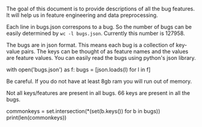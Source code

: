 The goal of this document is to provide descriptions of all the bug features.
It will help us in feature engineering and data preprocessing.

Each line in bugs.json correspons to a bug. So the number of bugs can be
easily determined by `wc -l bugs.json`. Currently this number is 127958.

The bugs are in json format. This means each bug is a collection of key-value
pairs. The keys can be thought of as feature names and the values are feature
values. You can easily read the bugs using python's json library.

with open('bugs.json') as f:
	bugs = [json.loads(l) for l in f]

Be careful. If you do not have at least 8gb ram you will run out of memory.

Not all keys/features are present in all bugs. 66 keys are present in all
the bugs.

commonkeys = set.intersection(\*(set(b.keys()) for b in bugs))
print(len(commonkeys))


